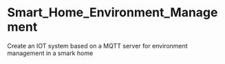 # Smart_Home_Environment_Management
Create an IOT system based on a MQTT server for environment management in a smark home
